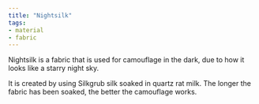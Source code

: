 ```yaml
---
title: "Nightsilk"
tags:
- material
- fabric
---
```

Nightsilk is a fabric that is used for camouflage in the dark, due to how it looks like a starry night sky.

It is created by using Silkgrub silk soaked in quartz rat milk. The longer the fabric has been soaked, the better the camouflage works.